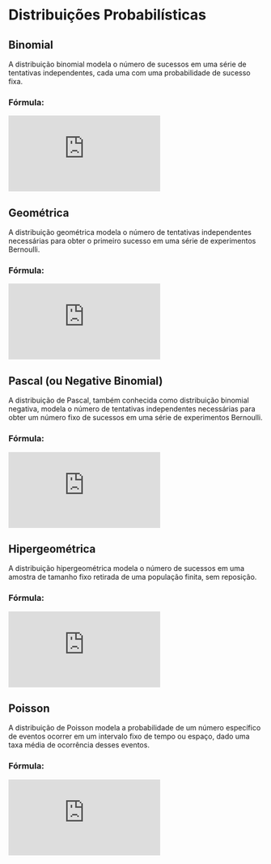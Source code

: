 # Distribuições Probabilísticas

## Binomial

A distribuição binomial modela o número de sucessos em uma série de tentativas independentes, cada uma com uma probabilidade de sucesso fixa.

### Fórmula:
![Fórmula Binomial](https://latex.codecogs.com/svg.latex?P(X%20%3D%20k)%20%3D%20%5Cbinom%7Bn%7D%7Bk%7D%20%5Ccdot%20p%5Ek%20%5Ccdot%20(1-p)%5E%7Bn-k%7D)

## Geométrica

A distribuição geométrica modela o número de tentativas independentes necessárias para obter o primeiro sucesso em uma série de experimentos Bernoulli.

### Fórmula:
![Fórmula Geométrica](https://latex.codecogs.com/svg.latex?P(X%20%3D%20k)%20%3D%20(1-p)%5E%7Bk-1%7D%20%5Ccdot%20p)

## Pascal (ou Negative Binomial)

A distribuição de Pascal, também conhecida como distribuição binomial negativa, modela o número de tentativas independentes necessárias para obter um número fixo de sucessos em uma série de experimentos Bernoulli.

### Fórmula:
![Fórmula Pascal](https://latex.codecogs.com/svg.latex?P(X%20%3D%20k)%20%3D%20%5Cbinom%7Bk-1%7D%7Br-1%7D%20%5Ccdot%20p%5Er%20%5Ccdot%20(1-p)%5E%7Bk-r%7D)

## Hipergeométrica

A distribuição hipergeométrica modela o número de sucessos em uma amostra de tamanho fixo retirada de uma população finita, sem reposição.

### Fórmula:
![Fórmula Hipergeométrica](https://latex.codecogs.com/svg.latex?P(X%20%3D%20k)%20%3D%20%5Cfrac%7B%5Cbinom%7Ba%7D%7Bk%7D%20%5Ccdot%20%5Cbinom%7Bb%7D%7Bn-k%7D%7D%7B%5Cbinom%7Ba&plus;b%7D%7Bn%7D%7D)

## Poisson

A distribuição de Poisson modela a probabilidade de um número específico de eventos ocorrer em um intervalo fixo de tempo ou espaço, dado uma taxa média de ocorrência desses eventos.

### Fórmula:
![Fórmula de Poisson](https://latex.codecogs.com/svg.latex?P(X%20%3D%20k)%20%3D%20%5Cfrac%7Be%5E%7B-%5Clambda%7D%20%5Clambda%5Ek%7D%7Bk%21%7D)